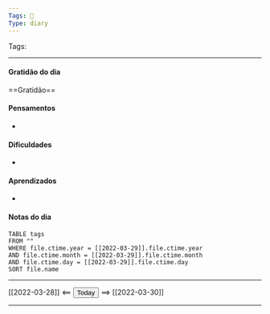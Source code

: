 ```yaml
---
Tags: 📝
Type: diary
---
```


Tags:  

---

#### Gratidão do dia
==Gratidão==

#### Pensamentos
- 

#### Dificuldades
- 

#### Aprendizados
- 

#### Notas do dia
```dataview
TABLE tags
FROM ""
WHERE file.ctime.year = [[2022-03-29]].file.ctime.year
AND file.ctime.month = [[2022-03-29]].file.ctime.month
AND file.ctime.day = [[2022-03-29]].file.ctime.day
SORT file.name
```

---

[[2022-03-28]] <== <button class="date_button_today">Today</button> ==> [[2022-03-30]]

---



